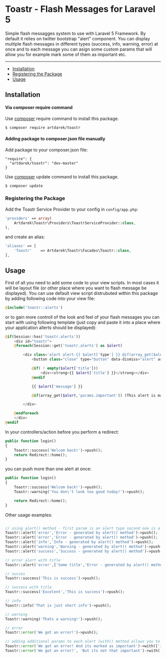 # Toastr - Flash Messages for Laravel 5

Simple flash messagges system to use with Laravel 5 Framework. 
By default it relies on twitter bootstrap "alert" component. 
You can display multiple flash messages in different types (success, info, warning, error) 
at once and to each message you can asign some custom params that will allow you for example 
mark some of them as important etc.

---

- [Installation](#installation)
- [Registering the Package](#registering-the-package)
- [Usage](#usage)

## Installation 

#### Via composer require command

Use [composer](http://getcomposer.org) require command to install this package.

``` bash
$ composer require artdarek/toastr
```

#### Adding package to composer.json file manually

Add package to your composer.json file:

```
"require": {
  "artdarek/toastr": "dev-master"
}
```

Use [composer](http://getcomposer.org) update command to install this package.

``` bash
$ composer update
```

### Registering the Package

Add the Toastr Service Provider to your config in ``config/app.php``:

```php
'providers' => array(
	Artdarek\Toastr\Providers\ToastrServiceProvider::class,
),
```
and create an alias:

```php
'aliases' => [
    'Toastr'    => Artdarek\Toastr\Facades\Toastr::class,
],
```

## Usage

First of all you need to add some code to your view scripts. In most cases it will be layout file 
(or other place where you want to flash message be displayed).
You can use default view script distrubuted within this package by adding following code into 
your view file:

``` php
@include('toastr::alerts')
```

or to gain more controll of the look and feel of your flash messages you can start with using following template 
(just copy and paste it into a place where your application allerts should be displayed):

``` php
@if(Session::has('toastr.alerts'))
    <div id="toastr">
    @foreach(Session::get('toastr.alerts') as $alert)

        <div class='alert alert-{{ $alert['type'] }} @if(array_get($alert,'params.important') == true) important @endif'>
            <button class="close" type="button" data-dismiss="alert" aria-hidden="true">&times;</button>

            @if( ! empty($alert['title']))
                <div><strong>{{ $alert['title'] }}</strong></div>                
            @endif

            {{ $alert['message'] }}

            @if(array_get($alert,'params.important')) (This alert is marked as important) @endif

        </div>

    @endforeach
    </div>
@endif

```

In your controllers/action before you perform a redirect:


``` php
public function login()
{
	Toastr::success('Welcom back!')->push();
    return Redirect::home();
}
```

you can push more than one alert at once:

``` php
public function login()
{
	Toastr::success('Welcom back!')->push();
	Toastr::warning('You don\'t look too good today!')->push();

    return Redirect::home();
}
```

Other usage examples:

``` php

// using alert() method - first param is an alert type socond one is a message:
Toastr::alert('error','Error - generated by alert() method')->push();
Toastr::alert('error','Error - generated by alert() method')->push();
Toastr::alert('info','Info - generated by alert() method')->push();
Toastr::alert('warning','Warning - generated by alert() method')->push();
Toastr::alert('success','Success - generated by alert() method')->push();

// error alert with title
Toastr::alert('error',['Some title','Error - generated by alert() method'])->push();

// succes 
Toastr::success('This is success')->push();

// success with title
Toastr::success('Excelent','This is success')->push();

// info
Toastr::info('That is just short info')->push();

// warning
Toastr::warning('Thats a warning!')->push();

// error
Toastr::error('We got an error!')->push();

// adding additional params to each alert (with() method allows you to pass some custom params that can be used later in a view script)
Toastr::error('We got an error! And its marked as important')->with(['important' => true])->push();
Toastr::error('We got an error!', 'But its not that important')->with(['important' => false])->push();

```
